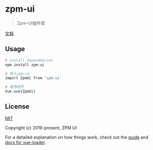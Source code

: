 # zpm-ui

> Zpm-Ui组件库

[文档](http://zpmui.dei2.com)

## Usage

``` bash
# install dependencies
npm install zpm-ui

# 导入zpm-ui
import ZpmUi from 'zpm-ui'

# 使用组件
Vue.use(ZpmUi)
```

## License
[MIT](http://opensource.org/licenses/MIT)

Copyright (c) 2019-present, ZPM UI

For a detailed explanation on how things work, check out the [guide](http://vuejs-templates.github.io/webpack/) and [docs for vue-loader](http://vuejs.github.io/vue-loader).

